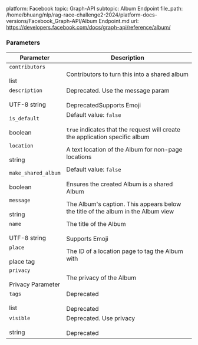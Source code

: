 platform: Facebook
topic: Graph-API
subtopic: Album Endpoint
file_path: /home/bhuang/nlp/rag-race-challenge2-2024/platform-docs-versions/Facebook_Graph-API/Album Endpoint.md
url: https://developers.facebook.com/docs/graph-api/reference/album/


### Parameters

| Parameter | Description |
| --- | --- |
| `contributors`<br><br>list<int> | Contributors to turn this into a shared album |
| `description`<br><br>UTF-8 string | Deprecated. Use the message param<br><br>DeprecatedSupports Emoji |
| `is_default`<br><br>boolean | Default value: `false`<br><br>`true` indicates that the request will create the application specific album |
| `location`<br><br>string | A text location of the Album for non-page locations |
| `make_shared_album`<br><br>boolean | Default value: `false`<br><br>Ensures the created Album is a shared Album |
| `message`<br><br>string | The Album's caption. This appears below the title of the album in the Album view |
| `name`<br><br>UTF-8 string | The title of the Album<br><br>Supports Emoji |
| `place`<br><br>place tag | The ID of a location page to tag the Album with |
| `privacy`<br><br>Privacy Parameter | The privacy of the Album |
| `tags`<br><br>list<int> | Deprecated<br><br>Deprecated |
| `visible`<br><br>string | Deprecated. Use privacy<br><br>Deprecated |